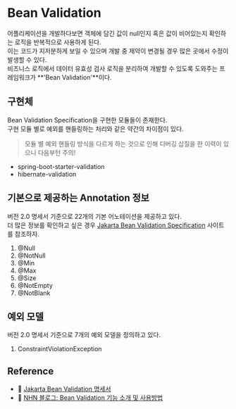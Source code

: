 # Bean Validation

어플리케이션을 개발하다보면 객체에 담긴 값이 null인지 혹은 값이 비어있는지 확인하는 로직을 반복적으로 사용하게 된다.  
이는 코드가 지저분하게 보일 수 있으며 개발 중 제약이 변경될 경우 많은 곳에서 수정이 발생할 수 있다.  
비즈니스 로직에서 데이터 유효성 검사 로직을 분리하여 개발할 수 있도록 도와주는 프레임워크가 **'Bean Validation'**이다.  

## 구현체

Bean Validation Specification을 구현한 모듈들이 존재한다.  
구현 모듈 별로 예외를 핸들링하는 처리와 같은 약간의 차이점이 있다.  
> 모듈 별 예외 핸들링 방식을 다르게 하는 것으로 인해 디버깅 삽질을 한 이력이 있으니 다음부턴 주의!

* spring-boot-starter-validation
* hibernate-validation

## 기본으로 제공하는 Annotation 정보

버전 2.0 명세서 기준으로 22개의 기본 어노테이션을 제공하고 있다.  
더 많은 정보를 확인하고 싶은 경우 [Jakarta Bean Validation Specification](https://beanvalidation.org/2.0/spec/#introduction) 사이트를 참조하자.  

1. @Null
2. @NotNull
3. @Min
4. @Max
5. @Size
6. @NotEmpty
7. @NotBlank

## 예외 모델

버전 2.0 명세서 기준으로 7개의 예외 모델을 정의하고 있다.  

1. ConstraintViolationException

## Reference

* 🔗 [Jakarta Bean Validation 명세서](https://beanvalidation.org/2.0/spec/#introduction)
* 🔗 [NHN 블로그: Bean Validation 기능 소개 및 사용방법](https://meetup.toast.com/posts/223)